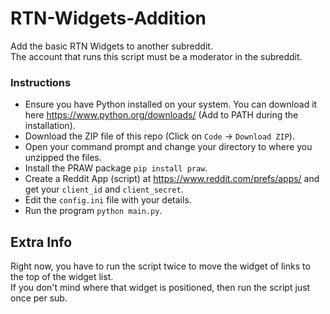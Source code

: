 # RTN-Widgets-Addition
Add the basic RTN Widgets to another subreddit.  
The account that runs this script must be a moderator in the subreddit.  

### Instructions
- Ensure you have Python installed on your system. You can download it here https://www.python.org/downloads/ (Add to PATH during the installation).
- Download the ZIP file of this repo (Click on ```Code``` -> ```Download ZIP```).
- Open your command prompt and change your directory to where you unzipped the files.
- Install the PRAW package ```pip install praw```.
- Create a Reddit App (script) at https://www.reddit.com/prefs/apps/ and get your ```client_id``` and ```client_secret```.
- Edit the ```config.ini``` file with your details.
- Run the program ```python main.py```.

## Extra Info
Right now, you have to run the script twice to move the widget of links to the top of the widget list.  
If you don't mind where that widget is positioned, then run the script just once per sub.

